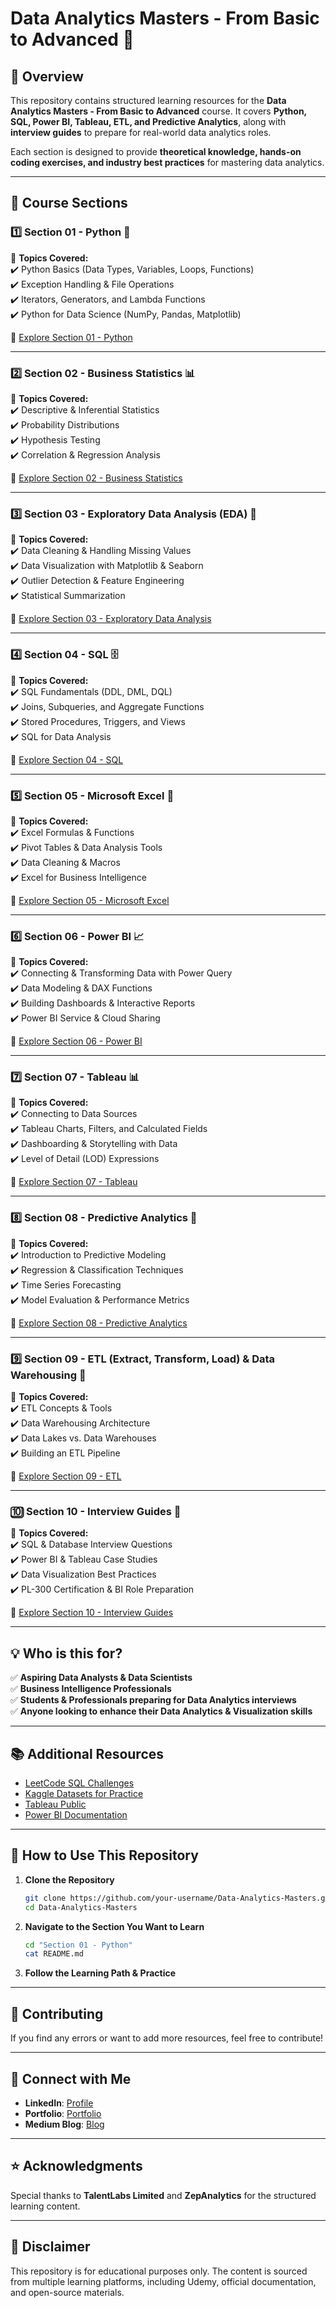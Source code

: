# Data Analytics Masters - From Basic to Advanced 🚀  

## 📌 Overview  
This repository contains structured learning resources for the **Data Analytics Masters - From Basic to Advanced** course. It covers **Python, SQL, Power BI, Tableau, ETL, and Predictive Analytics**, along with **interview guides** to prepare for real-world data analytics roles.

Each section is designed to provide **theoretical knowledge, hands-on coding exercises, and industry best practices** for mastering data analytics.

---

## 📂 Course Sections  

### **1️⃣ Section 01 - Python** 🐍  
📖 **Topics Covered:**  
✔️ Python Basics (Data Types, Variables, Loops, Functions)  
✔️ Exception Handling & File Operations  
✔️ Iterators, Generators, and Lambda Functions  
✔️ Python for Data Science (NumPy, Pandas, Matplotlib)  

🔗 [Explore Section 01 - Python](./Section%2001%20-%20Python/Readme.md)  

---

### **2️⃣ Section 02 - Business Statistics** 📊  
📖 **Topics Covered:**  
✔️ Descriptive & Inferential Statistics  
✔️ Probability Distributions  
✔️ Hypothesis Testing  
✔️ Correlation & Regression Analysis  

🔗 [Explore Section 02 - Business Statistics](./Section%2002%20-%20Business%20Statistics/Readme.md)  

---

### **3️⃣ Section 03 - Exploratory Data Analysis (EDA)** 🔎  
📖 **Topics Covered:**  
✔️ Data Cleaning & Handling Missing Values  
✔️ Data Visualization with Matplotlib & Seaborn  
✔️ Outlier Detection & Feature Engineering  
✔️ Statistical Summarization  

🔗 [Explore Section 03 - Exploratory Data Analysis](./Section%2003%20-%20Exploratory%20Data%20Analysis/Readme.md)  

---

### **4️⃣ Section 04 - SQL** 🗄️  
📖 **Topics Covered:**  
✔️ SQL Fundamentals (DDL, DML, DQL)  
✔️ Joins, Subqueries, and Aggregate Functions  
✔️ Stored Procedures, Triggers, and Views  
✔️ SQL for Data Analysis  

🔗 [Explore Section 04 - SQL](./Section%2004%20-%20SQL/Readme.md)  

---

### **5️⃣ Section 05 - Microsoft Excel** 📑  
📖 **Topics Covered:**  
✔️ Excel Formulas & Functions  
✔️ Pivot Tables & Data Analysis Tools  
✔️ Data Cleaning & Macros  
✔️ Excel for Business Intelligence  

🔗 [Explore Section 05 - Microsoft Excel](./Section%2005%20-%20Microsoft%20Excel/Readme.md)  

---

### **6️⃣ Section 06 - Power BI** 📈  
📖 **Topics Covered:**  
✔️ Connecting & Transforming Data with Power Query  
✔️ Data Modeling & DAX Functions  
✔️ Building Dashboards & Interactive Reports  
✔️ Power BI Service & Cloud Sharing  

🔗 [Explore Section 06 - Power BI](./Section%2006%20-%20Power%20Bl/Readme.md)  

---

### **7️⃣ Section 07 - Tableau** 📊  
📖 **Topics Covered:**  
✔️ Connecting to Data Sources  
✔️ Tableau Charts, Filters, and Calculated Fields  
✔️ Dashboarding & Storytelling with Data  
✔️ Level of Detail (LOD) Expressions  

🔗 [Explore Section 07 - Tableau](./Section%2007%20-%20Tableau/Readme.md)  

---

### **8️⃣ Section 08 - Predictive Analytics** 🤖  
📖 **Topics Covered:**  
✔️ Introduction to Predictive Modeling  
✔️ Regression & Classification Techniques  
✔️ Time Series Forecasting  
✔️ Model Evaluation & Performance Metrics  

🔗 [Explore Section 08 - Predictive Analytics](./Section%2008%20-%20Predictive%20Analytics/Readme.md)  

---

### **9️⃣ Section 09 - ETL (Extract, Transform, Load) & Data Warehousing** 💾  
📖 **Topics Covered:**  
✔️ ETL Concepts & Tools  
✔️ Data Warehousing Architecture  
✔️ Data Lakes vs. Data Warehouses  
✔️ Building an ETL Pipeline  

🔗 [Explore Section 09 - ETL](./Section%2009%20-%20ETL/Readme.md)  

---

### **🔟 Section 10 - Interview Guides** 🎯  
📖 **Topics Covered:**  
✔️ SQL & Database Interview Questions  
✔️ Power BI & Tableau Case Studies  
✔️ Data Visualization Best Practices  
✔️ PL-300 Certification & BI Role Preparation  

🔗 [Explore Section 10 - Interview Guides](./Section%2010%20-%20Interview%20Guides/Readme.md)  

---

## 💡 Who is this for?  
✅ **Aspiring Data Analysts & Data Scientists**  
✅ **Business Intelligence Professionals**  
✅ **Students & Professionals preparing for Data Analytics interviews**  
✅ **Anyone looking to enhance their Data Analytics & Visualization skills**  

---

## 📚 Additional Resources  
- [LeetCode SQL Challenges](https://leetcode.com/problemset/database/)  
- [Kaggle Datasets for Practice](https://www.kaggle.com/datasets)  
- [Tableau Public](https://public.tableau.com/)  
- [Power BI Documentation](https://learn.microsoft.com/en-us/power-bi/)  

---

## 🚀 How to Use This Repository  
1. **Clone the Repository**  
   ```bash
   git clone https://github.com/your-username/Data-Analytics-Masters.git
   cd Data-Analytics-Masters
   ```
2. **Navigate to the Section You Want to Learn**  
   ```bash
   cd "Section 01 - Python"
   cat README.md
   ```

3. **Follow the Learning Path & Practice**  

---

## 🤝 Contributing  
If you find any errors or want to add more resources, feel free to contribute!  

---

## 📢 Connect with Me  
- **LinkedIn**: [Profile](https://linkedin.com/in/rohan-mistry-493987202)  
- **Portfolio**: [Portfolio](https://irohanportfolio.netlify.app)  
- **Medium Blog**: [Blog](https://medium.com/@rohanmistry231)  

---

## ⭐ Acknowledgments  
Special thanks to **TalentLabs Limited** and **ZepAnalytics** for the structured learning content.  

---
## 📌 Disclaimer  
This repository is for educational purposes only. The content is sourced from multiple learning platforms, including Udemy, official documentation, and open-source materials.